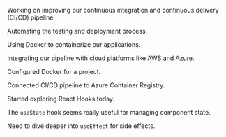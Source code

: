 Working on improving our continuous integration and continuous delivery (CI/CD) pipeline.

Automating the testing and deployment process.

Using Docker to containerize our applications.

Integrating our pipeline with cloud platforms like AWS and Azure.

Configured Docker for a project.

Connected CI/CD pipeline to Azure Container Registry.

Started exploring React Hooks today.

The `useState` hook seems really useful for managing component state.

Need to dive deeper into `useEffect` for side effects.
